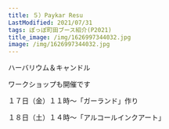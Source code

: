 ```yaml
---
title: ５）Paykar Resu
LastModified: 2021/07/31
tags: ぽっぽ町田ブース紹介(P2021)
title_image: /img/1626997344032.jpg
image: /img/1626997344032.jpg
---
```

ハーバリウム＆キャンドル

ワークショップも開催です

１７日（金）１１時～「ガーランド」作り

１８日（土）１４時～「アルコールインクアート」